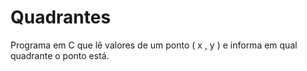# Quadrantes
Programa em C que lê valores de um ponto ( x , y ) e informa em qual quadrante o ponto está.
